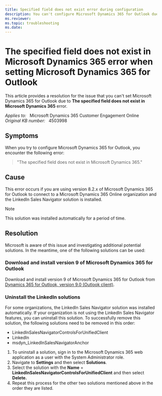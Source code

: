 ```yaml
---
title: Specified field does not exist error during configuration
description: You can't configure Microsoft Dynamics 365 for Outlook due to the specified field does not exist in Microsoft Dynamics 365 error. Provides a resolution.
ms.reviewer: 
ms.topic: troubleshooting
ms.date: 
---
```

# The specified field does not exist in Microsoft Dynamics 365 error when setting Microsoft Dynamics 365 for Outlook

This article provides a resolution for the issue that you can't set Microsoft Dynamics 365 for Outlook due to **The specified field does not exist in Microsoft Dynamics 365** error.

_Applies to:_ &nbsp; Microsoft Dynamics 365 Customer Engagement Online  
_Original KB number:_ &nbsp; 4503998

## Symptoms

When you try to configure Microsoft Dynamics 365 for Outlook, you encounter the following error:

> "The specified field does not exist in Microsoft Dynamics 365."

## Cause

This error occurs if you are using version 8.2.x of Microsoft Dynamics 365 for Outlook to connect to a Microsoft Dynamics 365 Online organization and the LinkedIn Sales Navigator solution is installed.

> [!NOTE]
> This solution was installed automatically for a period of time.

## Resolution

Microsoft is aware of this issue and investigating additional potential solutions. In the meantime, one of the following solutions can be used:

### Download and install version 9 of Microsoft Dynamics 365 for Outlook

Download and install version 9 of Microsoft Dynamics 365 for Outlook from [Dynamics 365 for Outlook, version 9.0 (Outlook client)](https://www.microsoft.com/download/details.aspx?id=56972).

### Uninstall the LinkedIn solutions

For some organizations, the LinkedIn Sales Navigator solution was installed automatically. If your organization is not using the LinkedIn Sales Navigator features, you can uninstall this solution. To successfully remove this solution, the following solutions need to be removed in this order:

- LinkedInSalesNavigatorControlsForUnifiedClient
- LinkedIn
- msdyn_LinkedInSalesNavigatorAnchor

1. To uninstall a solution, sign in to the Microsoft Dynamics 365 web application as a user with the System Administrator role.
2. Navigate to **Settings** and then select **Solutions**.
3. Select the solution with the **Name** = **LinkedInSalesNavigatorControlsForUnifiedClient** and then select **Delete.**  
4. Repeat this process for the other two solutions mentioned above in the order they are listed.
